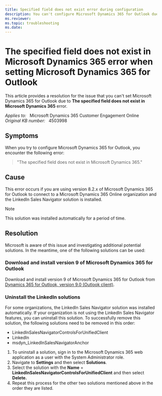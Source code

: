 ```yaml
---
title: Specified field does not exist error during configuration
description: You can't configure Microsoft Dynamics 365 for Outlook due to the specified field does not exist in Microsoft Dynamics 365 error. Provides a resolution.
ms.reviewer: 
ms.topic: troubleshooting
ms.date: 
---
```

# The specified field does not exist in Microsoft Dynamics 365 error when setting Microsoft Dynamics 365 for Outlook

This article provides a resolution for the issue that you can't set Microsoft Dynamics 365 for Outlook due to **The specified field does not exist in Microsoft Dynamics 365** error.

_Applies to:_ &nbsp; Microsoft Dynamics 365 Customer Engagement Online  
_Original KB number:_ &nbsp; 4503998

## Symptoms

When you try to configure Microsoft Dynamics 365 for Outlook, you encounter the following error:

> "The specified field does not exist in Microsoft Dynamics 365."

## Cause

This error occurs if you are using version 8.2.x of Microsoft Dynamics 365 for Outlook to connect to a Microsoft Dynamics 365 Online organization and the LinkedIn Sales Navigator solution is installed.

> [!NOTE]
> This solution was installed automatically for a period of time.

## Resolution

Microsoft is aware of this issue and investigating additional potential solutions. In the meantime, one of the following solutions can be used:

### Download and install version 9 of Microsoft Dynamics 365 for Outlook

Download and install version 9 of Microsoft Dynamics 365 for Outlook from [Dynamics 365 for Outlook, version 9.0 (Outlook client)](https://www.microsoft.com/download/details.aspx?id=56972).

### Uninstall the LinkedIn solutions

For some organizations, the LinkedIn Sales Navigator solution was installed automatically. If your organization is not using the LinkedIn Sales Navigator features, you can uninstall this solution. To successfully remove this solution, the following solutions need to be removed in this order:

- LinkedInSalesNavigatorControlsForUnifiedClient
- LinkedIn
- msdyn_LinkedInSalesNavigatorAnchor

1. To uninstall a solution, sign in to the Microsoft Dynamics 365 web application as a user with the System Administrator role.
2. Navigate to **Settings** and then select **Solutions**.
3. Select the solution with the **Name** = **LinkedInSalesNavigatorControlsForUnifiedClient** and then select **Delete.**  
4. Repeat this process for the other two solutions mentioned above in the order they are listed.
